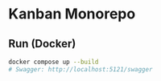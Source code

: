 # Kanban Monorepo

## Run (Docker)
```bash
docker compose up --build
# Swagger: http://localhost:5121/swagger
